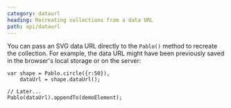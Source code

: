 ```yaml
---
category: dataurl
heading: Recreating collections from a data URL
path: api/dataurl
---
```



You can pass an SVG data URL directly to the `Pablo()` method to recreate the collection. For example, the data URL might have been previously saved in the browser's local storage or on the server:

    var shape = Pablo.circle({r:50}),
        dataUrl = shape.dataUrl();

    // Later...
    Pablo(dataUrl).appendTo(demoElement);
